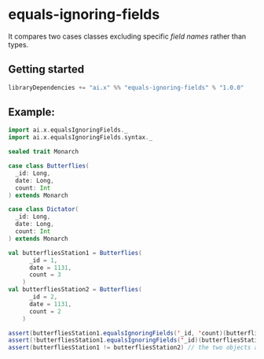 # equals-ignoring-fields

It compares two cases classes excluding specific *field names* rather than types.

## Getting started

```scala
libraryDependencies += "ai.x" %% "equals-ignoring-fields" % "1.0.0"
```

## Example:
```scala
import ai.x.equalsIgnoringFields._
import ai.x.equalsIgnoringFields.syntax._

sealed trait Monarch

case class Butterflies(
  _id: Long,
  date: Long,
  count: Int
) extends Monarch

case class Dictator(
  _id: Long,
  date: Long,
  count: Int
) extends Monarch

val butterfliesStation1 = Butterflies(
      _id = 1,
      date = 1131,
      count = 3
    )
val butterfliesStation2 = Butterflies(
      _id = 2,
      date = 1131,
      count = 2
    )

assert(butterfliesStation1.equalsIgnoringFields('_id, 'count)(butterfliesStation2)) // the two objects are the same if we ignore those two fields
assert(!butterfliesStation1.equalsIgnoringFields('_id)(butterfliesStation2)) // the two objects are different if not ignoring `count`
assert(butterfliesStation1 != butterfliesStation2) // the two objects are different, period

```
